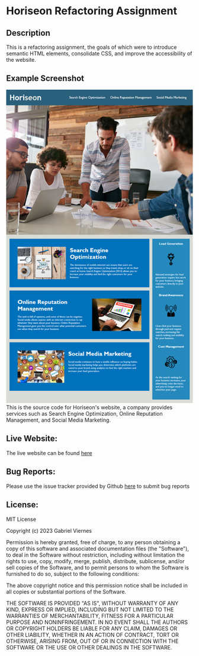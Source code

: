 # Horiseon Refactoring Assignment

## Description
This is a refactoring assignment, the goals of which were to introduce semantic HTML elements, consolidate CSS, and improve the accessibility of the website.

## Example Screenshot
![example screenshot](/assets/images/01-html-css-git-homework-demo.png)
This is the source code for Horiseon's website, a company provides services such as Search Engine Optimization, Online Reputation Management, and Social Media Marketing.

## Live Website:
The live website can be found [here](https://gabriel-viernes.github.io/Horiseon/)

## Bug Reports:
Please use the issue tracker provided by Github [here](https://github.com/Gabriel-Viernes/assign8-24/issues) to submit bug reports

## License:
MIT License

Copyright (c) 2023 Gabriel Viernes

Permission is hereby granted, free of charge, to any person obtaining a copy
of this software and associated documentation files (the "Software"), to deal
in the Software without restriction, including without limitation the rights
to use, copy, modify, merge, publish, distribute, sublicense, and/or sell
copies of the Software, and to permit persons to whom the Software is
furnished to do so, subject to the following conditions:

The above copyright notice and this permission notice shall be included in all
copies or substantial portions of the Software.

THE SOFTWARE IS PROVIDED "AS IS", WITHOUT WARRANTY OF ANY KIND, EXPRESS OR
IMPLIED, INCLUDING BUT NOT LIMITED TO THE WARRANTIES OF MERCHANTABILITY,
FITNESS FOR A PARTICULAR PURPOSE AND NONINFRINGEMENT. IN NO EVENT SHALL THE
AUTHORS OR COPYRIGHT HOLDERS BE LIABLE FOR ANY CLAIM, DAMAGES OR OTHER
LIABILITY, WHETHER IN AN ACTION OF CONTRACT, TORT OR OTHERWISE, ARISING FROM,
OUT OF OR IN CONNECTION WITH THE SOFTWARE OR THE USE OR OTHER DEALINGS IN THE
SOFTWARE.